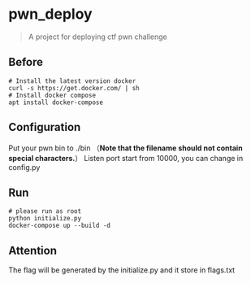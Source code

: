 # pwn_deploy

> A project for deploying ctf pwn challenge

## Before

```
# Install the latest version docker
curl -s https://get.docker.com/ | sh
# Install docker compose
apt install docker-compose
```

## Configuration

Put your pwn bin to ./bin （**Note that the filename should not contain special characters.**）
Listen port start from 10000, you can change in config.py

## Run

```
# please run as root
python initialize.py
docker-compose up --build -d
```

## Attention

The flag will be generated by the initialize.py and it store in flags.txt


